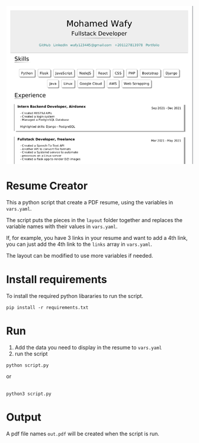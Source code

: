 ![](.not-important/demo.png)

# Resume Creator
This a python script that create a PDF resume, using the variables in `vars.yaml`.

The script puts the pieces in the `layout` folder together and replaces the variable names with their values in `vars.yaml`.

If, for example, you have 3 links in your resume and want to add a 4th link, you can just add the 4th link to the `links` array in `vars.yaml`.

The layout can be modified to use more variables if needed.

# Install requirements
To install the required python libararies to run the script.
```
pip install -r requirements.txt
```

# Run
1. Add the data you need to display in the resume to `vars.yaml`
2. run the script
```
python script.py
```
or
```

python3 script.py
```

# Output
A pdf file names `out.pdf` will be created when the script is run.